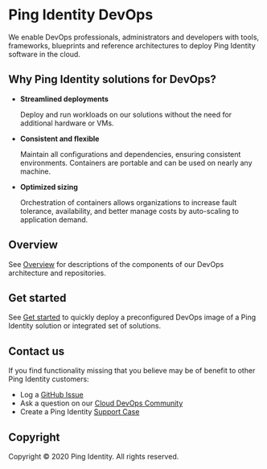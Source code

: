 # Ping Identity DevOps

We enable DevOps professionals, administrators and developers with tools, frameworks, blueprints and reference architectures to deploy Ping Identity software in the cloud.

## Why Ping Identity solutions for DevOps?

* **Streamlined deployments**

  Deploy and run workloads on our solutions without the need for additional hardware or VMs.

* **Consistent and flexible**

  Maintain all configurations and dependencies, ensuring consistent environments. Containers are portable and can be used on nearly any machine.

* **Optimized sizing**

  Orchestration of containers allows organizations to increase fault tolerance, availability, and better manage costs by auto-scaling to application demand.

## Overview

See [Overview](overview.md) for descriptions of the components of our DevOps architecture and repositories.

## Get started

See [Get started](getStarted.md) to quickly deploy a preconfigured DevOps image of a Ping Identity solution or integrated set of solutions.

## Contact us

If you find functionality missing that you believe may be of benefit to other Ping Identity customers:

* Log a [GitHub Issue](https://github.com/pingidentity/pingidentity-devops-getting-started/issues)
* Ask a question on our [Cloud DevOps Community](https://support.pingidentity.com/s/topic/0TO1W000000IF8fWAG/cloud-devops-community)
* Create a Ping Identity [Support Case](https://support.pingidentity.com/s/)

## Copyright

Copyright © 2020 Ping Identity. All rights reserved.
